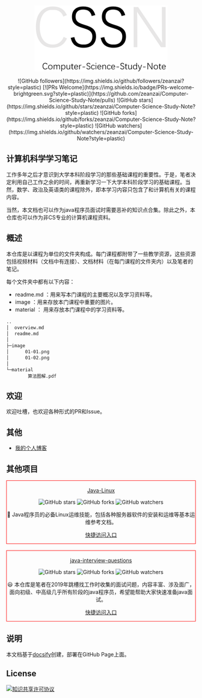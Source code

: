
<center>

![](extra/logo.png)

</center>

<center>
![GitHub followers](https://img.shields.io/github/followers/zeanzai?style=plastic) [![PRs Welcome](https://img.shields.io/badge/PRs-welcome-brightgreen.svg?style=plastic)](https://github.com/zeanzai/Computer-Science-Study-Note/pulls) ![GitHub stars](https://img.shields.io/github/stars/zeanzai/Computer-Science-Study-Note?style=plastic) ![GitHub forks](https://img.shields.io/github/forks/zeanzai/Computer-Science-Study-Note?style=plastic) ![GitHub watchers](https://img.shields.io/github/watchers/zeanzai/Computer-Science-Study-Note?style=plastic)
</center>

## 计算机科学学习笔记

工作多年之后才意识到大学本科阶段学习的那些基础课程的重要性。于是，笔者决定利用自己工作之余的时间，再重新学习一下大学本科阶段学习的基础课程。当然，数学、政治及英语类的课程除外，即本学习内容只包含了和计算机有关的课程内容。

当然，本文档也可以作为java程序员面试时需要恶补的知识点合集。除此之外，本仓库也可以作为非CS专业的计算机课程资料。


## 概述

本仓库是以课程为单位的文件夹构成。每门课程都附带了一些教学资源，这些资源包括视频材料（文档中有连接）、文档材料（在每门课程的文件夹内）以及笔者的笔记。

每个文件夹中都有以下内容：

- readme.md ：用来写本门课程的主要概况以及学习资料等。
- image ：用来存放本门课程中重要的图片。
- material ： 用来存放本门课程中的学习资料等。

```
..
│  overview.md
│  readme.md
│
├─image
│      01-01.png
│      01-02.png
│
└─material
        算法图解.pdf
```

## 欢迎

欢迎吐槽，也欢迎各种形式的PR和Issue。

## 其他

- [我的个人博客](https://zeanzai.me)

## 其他项目

<div align="center" style="border: solid red 1px;"><br />
  <a href="https://github.com/zeanzai/Java-Linux" target="_blank">Java-Linux</a><br />

  ![GitHub stars](https://img.shields.io/github/stars/zeanzai/Java-Linux?style=plastic) ![GitHub forks](https://img.shields.io/github/forks/zeanzai/Java-Linux?style=plastic) ![GitHub watchers](https://img.shields.io/github/watchers/zeanzai/Java-Linux?style=plastic)

  🐉 Java程序员的必备Linux运维技能，包括各种服务器软件的安装和运维等基本运维参考文档。

  <a href="https://zeanzai.me/Java-Linux/" target="_blank">快捷访问入口</a>
</div>
<br />
<div align="center" style="border: solid red 1px;"><br />
  <a href="https://github.com/zeanzai/java-interview-questions" target="_blank">java-interview-questions</a><br />

  ![GitHub stars](https://img.shields.io/github/stars/zeanzai/java-interview-questions?style=plastic) ![GitHub forks](https://img.shields.io/github/forks/zeanzai/java-interview-questions?style=plastic) ![GitHub watchers](https://img.shields.io/github/watchers/zeanzai/java-interview-questions?style=plastic)

  😃 本仓库是笔者在2019年跳槽找工作时收集的面试问题，内容丰富、涉及面广，面向初级、中高级几乎所有阶段的java程序员，希望能帮助大家快速准备java面试。

  <a href="https://zeanzai.me/java-interview-questions/" target="_blank">快捷访问入口</a>
</div>

## 说明

本文档基于[docsify](https://docsify.js.org/#/zh-cn/)创建，部署在GitHub Page上面。

## License

<a rel="license" href="http://creativecommons.org/licenses/by-nc-sa/4.0/"><img alt="知识共享许可协议" style="border-width:0" src="https://i.creativecommons.org/l/by-nc-sa/4.0/88x31.png" /></a>

